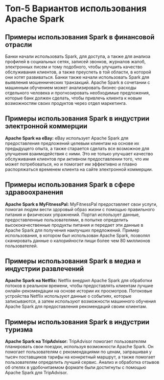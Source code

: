 <!-- Heading -->
# Топ-5 Вариантов использования Apache Spark

## Примеры использования Spark в финансовой отрасли
Банки начали использовать Spark, для доступа, а также для анализа профилей в социальных сетях, записей звонков, журналов жалоб, электронных писем и тому подобного, чтобы улучшить качество обслуживания клиентов, а также преуспеть в той области, в которой они хотят развиваться. Банки также начали использовать Spark для выявления мошеннических транзакций.
Apache Spark в сочетании с машинным обучением может анализировать бизнес-расходы отдельного человека и прогнозировать необходимые предложения, которые банк должен сделать, чтобы привлечь клиента к новым возможностям своих продуктов через отдел маркетинга.

## Примеры использования Spark в индустрии электронной коммерции
<!-- Strong -->
**Apache Spark на eBay:** eBay использует Apache Spark для предоставления предложений целевым клиентам на основе их предыдущего опыта, а также старается сделать все возможное для улучшения взаимодействия с ними. Это не только улучшает качество обслуживания клиентов при активном предоставлении того, что им может потребоваться, но и помогает им эффективно и плавно распоряжаться временем клиента на сайте электронной коммерции.


## Примеры использования Spark в сфере здравоохранения
<!-- Strong -->
**Apache Spark в MyFitnessPal:** MyFitnessPal предоставляет свои услуги, помогая людям вести здоровый образ жизни с помощью правильного питания и физических упражнений. Портал использует данные, предоставленные пользователями, в попытке определить высококачественные продукты питания и передает эти данные в Apache Spark для получения наилучших предложений. Пример использования, в котором был использован Apache Spark, позволял сканировать данные о калорийности пищи более чем 80 миллионов пользователей.

## Примеры использования Spark в медиа и индустрии развлечений
<!-- Strong -->
**Apache Spark на Netflix:** Netflix внедрил Apache Spark для обработки потоков в реальном времени, чтобы предоставлять клиентам лучшие онлайн-рекомендации на основе истории их просмотров. Потоковые устройства Netflix используют данные о событиях, которые записываются, а затем используют возможности машинного обучения Apache Spark для предоставления рекомендаций своим клиентам. 

## Примеры использования Spark в индустрии туризма
<!-- Strong -->
**Apache Spark на TripAdvisor:** TripAdvisor помогает пользователям планировать свои поездки, используя возможности Apache Spark. Он помогает пользователям с рекомендациями по ценам, запрашивая у тысяч поставщиков тарифы на конкретный маршрут, а также помогает пользователям определить лучший сервис. Анализ и обработка отзывов об отелях в удобочитаемом формате были достигнуты с помощью Apache Spark для TripAdvisor.